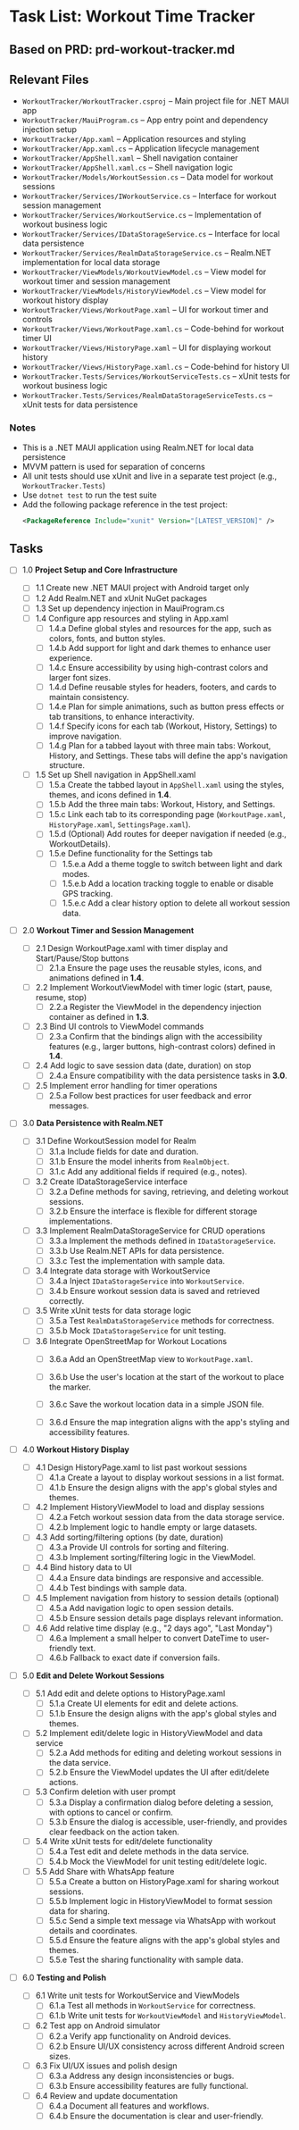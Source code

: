 # Task List: Workout Time Tracker

## Based on PRD: prd-workout-tracker.md

## Relevant Files

- `WorkoutTracker/WorkoutTracker.csproj` – Main project file for .NET MAUI app
- `WorkoutTracker/MauiProgram.cs` – App entry point and dependency injection setup
- `WorkoutTracker/App.xaml` – Application resources and styling
- `WorkoutTracker/App.xaml.cs` – Application lifecycle management
- `WorkoutTracker/AppShell.xaml` – Shell navigation container
- `WorkoutTracker/AppShell.xaml.cs` – Shell navigation logic
- `WorkoutTracker/Models/WorkoutSession.cs` – Data model for workout sessions
- `WorkoutTracker/Services/IWorkoutService.cs` – Interface for workout session management
- `WorkoutTracker/Services/WorkoutService.cs` – Implementation of workout business logic
- `WorkoutTracker/Services/IDataStorageService.cs` – Interface for local data persistence
- `WorkoutTracker/Services/RealmDataStorageService.cs` – Realm.NET implementation for local data storage
- `WorkoutTracker/ViewModels/WorkoutViewModel.cs` – View model for workout timer and session management
- `WorkoutTracker/ViewModels/HistoryViewModel.cs` – View model for workout history display
- `WorkoutTracker/Views/WorkoutPage.xaml` – UI for workout timer and controls
- `WorkoutTracker/Views/WorkoutPage.xaml.cs` – Code-behind for workout timer UI
- `WorkoutTracker/Views/HistoryPage.xaml` – UI for displaying workout history
- `WorkoutTracker/Views/HistoryPage.xaml.cs` – Code-behind for history UI
- `WorkoutTracker.Tests/Services/WorkoutServiceTests.cs` – xUnit tests for workout business logic
- `WorkoutTracker.Tests/Services/RealmDataStorageServiceTests.cs` – xUnit tests for data persistence

### Notes

- This is a .NET MAUI application using Realm.NET for local data persistence
- MVVM pattern is used for separation of concerns
- All unit tests should use xUnit and live in a separate test project (e.g., `WorkoutTracker.Tests`)
- Use `dotnet test` to run the test suite
- Add the following package reference in the test project:
  ```xml
  <PackageReference Include="xunit" Version="[LATEST_VERSION]" />
  ```

## Tasks

* [ ] 1.0 **Project Setup and Core Infrastructure**

    * [ ] 1.1 Create new .NET MAUI project with Android target only
    * [ ] 1.2 Add Realm.NET and xUnit NuGet packages
    * [ ] 1.3 Set up dependency injection in MauiProgram.cs
    * [ ] 1.4 Configure app resources and styling in App.xaml
        * [ ] 1.4.a Define global styles and resources for the app, such as colors, fonts, and button styles.
        * [ ] 1.4.b Add support for light and dark themes to enhance user experience.
        * [ ] 1.4.c Ensure accessibility by using high-contrast colors and larger font sizes.
        * [ ] 1.4.d Define reusable styles for headers, footers, and cards to maintain consistency.
        * [ ] 1.4.e Plan for simple animations, such as button press effects or tab transitions, to enhance interactivity.
        * [ ] 1.4.f Specify icons for each tab (Workout, History, Settings) to improve navigation.
        * [ ] 1.4.g Plan for a tabbed layout with three main tabs: Workout, History, and Settings. These tabs will define the app's navigation structure.
    * [ ] 1.5 Set up Shell navigation in AppShell.xaml
        * [ ] 1.5.a Create the tabbed layout in `AppShell.xaml` using the styles, themes, and icons defined in **1.4**.
        * [ ] 1.5.b Add the three main tabs: Workout, History, and Settings.
        * [ ] 1.5.c Link each tab to its corresponding page (`WorkoutPage.xaml`, `HistoryPage.xaml`, `SettingsPage.xaml`).
        * [ ] 1.5.d (Optional) Add routes for deeper navigation if needed (e.g., WorkoutDetails).
        * [ ] 1.5.e Define functionality for the Settings tab
            * [ ] 1.5.e.a Add a theme toggle to switch between light and dark modes.
            * [ ] 1.5.e.b Add a location tracking toggle to enable or disable GPS tracking.
            * [ ] 1.5.e.c Add a clear history option to delete all workout session data.

* [ ] 2.0 **Workout Timer and Session Management**

    * [ ] 2.1 Design WorkoutPage.xaml with timer display and Start/Pause/Stop buttons
        * [ ] 2.1.a Ensure the page uses the reusable styles, icons, and animations defined in **1.4**.
    * [ ] 2.2 Implement WorkoutViewModel with timer logic (start, pause, resume, stop)
        * [ ] 2.2.a Register the ViewModel in the dependency injection container as defined in **1.3**.
    * [ ] 2.3 Bind UI controls to ViewModel commands
        * [ ] 2.3.a Confirm that the bindings align with the accessibility features (e.g., larger buttons, high-contrast colors) defined in **1.4**.
    * [ ] 2.4 Add logic to save session data (date, duration) on stop
        * [ ] 2.4.a Ensure compatibility with the data persistence tasks in **3.0**.
    * [ ] 2.5 Implement error handling for timer operations
        * [ ] 2.5.a Follow best practices for user feedback and error messages.

* [ ] 3.0 **Data Persistence with Realm.NET**
    * [ ] 3.1 Define WorkoutSession model for Realm
        * [ ] 3.1.a Include fields for date and duration.
        * [ ] 3.1.b Ensure the model inherits from `RealmObject`.
        * [ ] 3.1.c Add any additional fields if required (e.g., notes).
    * [ ] 3.2 Create IDataStorageService interface
        * [ ] 3.2.a Define methods for saving, retrieving, and deleting workout sessions.
        * [ ] 3.2.b Ensure the interface is flexible for different storage implementations.
    * [ ] 3.3 Implement RealmDataStorageService for CRUD operations
        * [ ] 3.3.a Implement the methods defined in `IDataStorageService`.
        * [ ] 3.3.b Use Realm.NET APIs for data persistence.
        * [ ] 3.3.c Test the implementation with sample data.
    * [ ] 3.4 Integrate data storage with WorkoutService
        * [ ] 3.4.a Inject `IDataStorageService` into `WorkoutService`.
        * [ ] 3.4.b Ensure workout session data is saved and retrieved correctly.
    * [ ] 3.5 Write xUnit tests for data storage logic
        * [ ] 3.5.a Test `RealmDataStorageService` methods for correctness.
        * [ ] 3.5.b Mock `IDataStorageService` for unit testing.
    * [ ] 3.6 Integrate OpenStreetMap for Workout Locations
        * [ ] 3.6.a Add an OpenStreetMap view to `WorkoutPage.xaml`.
        * [ ] 3.6.b Use the user's location at the start of the workout to place the marker.
        * [ ] 3.6.c Save the workout location data in a simple JSON file.
        * [ ] 3.6.d Ensure the map integration aligns with the app's styling and accessibility features.
            

* [ ] 4.0 **Workout History Display**
    * [ ] 4.1 Design HistoryPage.xaml to list past workout sessions
        * [ ] 4.1.a Create a layout to display workout sessions in a list format.
        * [ ] 4.1.b Ensure the design aligns with the app's global styles and themes.
    * [ ] 4.2 Implement HistoryViewModel to load and display sessions
        * [ ] 4.2.a Fetch workout session data from the data storage service.
        * [ ] 4.2.b Implement logic to handle empty or large datasets.
    * [ ] 4.3 Add sorting/filtering options (by date, duration)
        * [ ] 4.3.a Provide UI controls for sorting and filtering.
        * [ ] 4.3.b Implement sorting/filtering logic in the ViewModel.
    * [ ] 4.4 Bind history data to UI
        * [ ] 4.4.a Ensure data bindings are responsive and accessible.
        * [ ] 4.4.b Test bindings with sample data.
    * [ ] 4.5 Implement navigation from history to session details (optional)
        * [ ] 4.5.a Add navigation logic to open session details.
        * [ ] 4.5.b Ensure session details page displays relevant information.
    * [ ] 4.6 Add relative time display (e.g., "2 days ago", "Last Monday")
        * [ ] 4.6.a Implement a small helper to convert DateTime to user-friendly text.
        * [ ] 4.6.b Fallback to exact date if conversion fails.

* [ ] 5.0 **Edit and Delete Workout Sessions**
    * [ ] 5.1 Add edit and delete options to HistoryPage.xaml
        * [ ] 5.1.a Create UI elements for edit and delete actions.
        * [ ] 5.1.b Ensure the design aligns with the app's global styles and themes.
    * [ ] 5.2 Implement edit/delete logic in HistoryViewModel and data service
        * [ ] 5.2.a Add methods for editing and deleting workout sessions in the data service.
        * [ ] 5.2.b Ensure the ViewModel updates the UI after edit/delete actions.
    * [ ] 5.3 Confirm deletion with user prompt
        * [ ] 5.3.a Display a confirmation dialog before deleting a session, with options to cancel or confirm.
        * [ ] 5.3.b Ensure the dialog is accessible, user-friendly, and provides clear feedback on the action taken.
    * [ ] 5.4 Write xUnit tests for edit/delete functionality
        * [ ] 5.4.a Test edit and delete methods in the data service.
        * [ ] 5.4.b Mock the ViewModel for unit testing edit/delete logic.
    * [ ] 5.5 Add Share with WhatsApp feature
        * [ ] 5.5.a Create a button on HistoryPage.xaml for sharing workout sessions.
        * [ ] 5.5.b Implement logic in HistoryViewModel to format session data for sharing.
        * [ ] 5.5.c Send a simple text message via WhatsApp with workout details and coordinates.
        * [ ] 5.5.d Ensure the feature aligns with the app's global styles and themes.
        * [ ] 5.5.e Test the sharing functionality with sample data.

* [ ] 6.0 **Testing and Polish**
    * [ ] 6.1 Write unit tests for WorkoutService and ViewModels
        * [ ] 6.1.a Test all methods in `WorkoutService` for correctness.
        * [ ] 6.1.b Write unit tests for `WorkoutViewModel` and `HistoryViewModel`.
    * [ ] 6.2 Test app on Android simulator
        * [ ] 6.2.a Verify app functionality on Android devices.
        * [ ] 6.2.b Ensure UI/UX consistency across different Android screen sizes.
    * [ ] 6.3 Fix UI/UX issues and polish design
        * [ ] 6.3.a Address any design inconsistencies or bugs.
        * [ ] 6.3.b Ensure accessibility features are fully functional.
    * [ ] 6.4 Review and update documentation
        * [ ] 6.4.a Document all features and workflows.
        * [ ] 6.4.b Ensure the documentation is clear and user-friendly.
